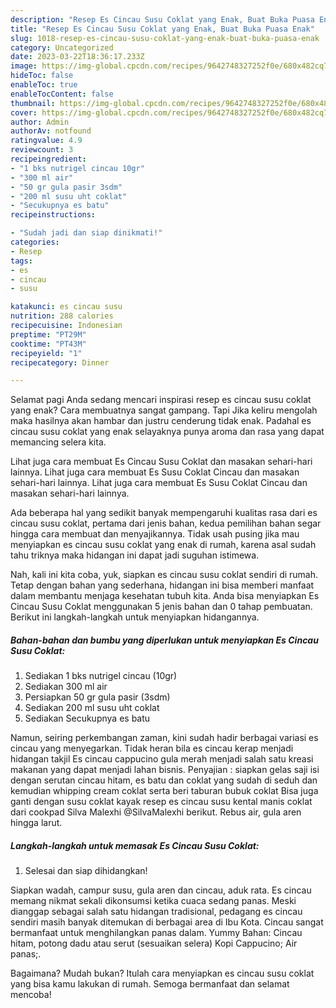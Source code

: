 ```yaml
---
description: "Resep Es Cincau Susu Coklat yang Enak, Buat Buka Puasa Enak"
title: "Resep Es Cincau Susu Coklat yang Enak, Buat Buka Puasa Enak"
slug: 1018-resep-es-cincau-susu-coklat-yang-enak-buat-buka-puasa-enak
category: Uncategorized
date: 2023-03-22T18:36:17.233Z
image: https://img-global.cpcdn.com/recipes/9642748327252f0e/680x482cq70/es-cincau-susu-coklat-foto-resep-utama.jpg
hideToc: false
enableToc: true
enableTocContent: false
thumbnail: https://img-global.cpcdn.com/recipes/9642748327252f0e/680x482cq70/es-cincau-susu-coklat-foto-resep-utama.jpg
cover: https://img-global.cpcdn.com/recipes/9642748327252f0e/680x482cq70/es-cincau-susu-coklat-foto-resep-utama.jpg
author: Admin
authorAv: notfound
ratingvalue: 4.9
reviewcount: 3
recipeingredient:
- "1 bks nutrigel cincau 10gr"
- "300 ml air"
- "50 gr gula pasir 3sdm"
- "200 ml susu uht coklat"
- "Secukupnya es batu"
recipeinstructions:

- "Sudah jadi dan siap dinikmati!"
categories:
- Resep
tags:
- es
- cincau
- susu

katakunci: es cincau susu 
nutrition: 288 calories
recipecuisine: Indonesian
preptime: "PT29M"
cooktime: "PT43M"
recipeyield: "1"
recipecategory: Dinner

---
```



Selamat pagi Anda sedang mencari inspirasi resep es cincau susu coklat yang enak? Cara membuatnya sangat gampang. Tapi Jika keliru mengolah maka hasilnya akan hambar dan justru cenderung tidak enak. Padahal es cincau susu coklat yang enak selayaknya punya aroma dan rasa yang dapat memancing selera kita.


Lihat juga cara membuat Es Cincau Susu Coklat dan masakan sehari-hari lainnya. Lihat juga cara membuat Es Susu Coklat Cincau dan masakan sehari-hari lainnya. Lihat juga cara membuat Es Susu Coklat Cincau dan masakan sehari-hari lainnya.

Ada beberapa hal yang sedikit banyak mempengaruhi kualitas rasa dari es cincau susu coklat, pertama dari jenis bahan, kedua pemilihan bahan segar hingga cara membuat dan menyajikannya. Tidak usah pusing jika mau menyiapkan es cincau susu coklat yang enak di rumah, karena asal sudah tahu triknya maka hidangan ini dapat jadi suguhan istimewa.


Nah, kali ini kita coba, yuk, siapkan es cincau susu coklat sendiri di rumah. Tetap dengan bahan yang sederhana, hidangan ini bisa memberi manfaat dalam membantu menjaga kesehatan tubuh kita. Anda bisa menyiapkan Es Cincau Susu Coklat menggunakan 5 jenis bahan dan 0 tahap pembuatan. Berikut ini langkah-langkah untuk menyiapkan hidangannya.

<!--inarticleads1-->

##### Bahan-bahan dan bumbu yang diperlukan untuk menyiapkan Es Cincau Susu Coklat:

1. Sediakan 1 bks nutrigel cincau (10gr)
1. Sediakan 300 ml air
1. Persiapkan 50 gr gula pasir (3sdm)
1. Sediakan 200 ml susu uht coklat
1. Sediakan Secukupnya es batu


Namun, seiring perkembangan zaman, kini sudah hadir berbagai variasi es cincau yang menyegarkan. Tidak heran bila es cincau kerap menjadi hidangan takjil Es cincau cappucino gula merah menjadi salah satu kreasi makanan yang dapat menjadi lahan bisnis. Penyajian : siapkan gelas saji isi dengan serutan cincau hitam, es batu dan coklat yang sudah di seduh dan kemudian whipping cream coklat serta beri taburan bubuk coklat Bisa juga ganti dengan susu coklat kayak resep es cincau susu kental manis coklat dari cookpad Silva Malexhi @SilvaMalexhi berikut. Rebus air, gula aren hingga larut. 

<!--inarticleads2-->

##### Langkah-langkah untuk memasak Es Cincau Susu Coklat:


1. Selesai dan siap dihidangkan!

Siapkan wadah, campur susu, gula aren dan cincau, aduk rata. Es cincau memang nikmat sekali dikonsumsi ketika cuaca sedang panas. Meski dianggap sebagai salah satu hidangan tradisional, pedagang es cincau sendiri masih banyak ditemukan di berbagai area di Ibu Kota. Cincau sangat bermanfaat untuk menghilangkan panas dalam. Yummy Bahan: Cincau hitam, potong dadu atau serut (sesuaikan selera) Kopi Cappucino; Air panas;. 

Bagaimana? Mudah bukan? Itulah cara menyiapkan es cincau susu coklat yang bisa kamu lakukan di rumah. Semoga bermanfaat dan selamat mencoba!
